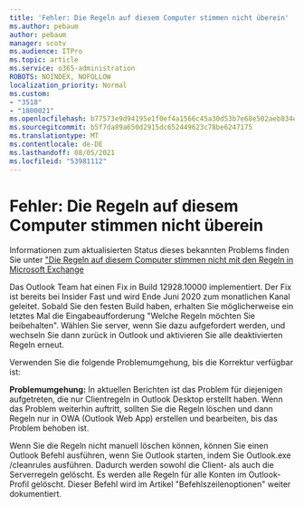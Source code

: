 ```yaml
---
title: 'Fehler: Die Regeln auf diesem Computer stimmen nicht überein'
ms.author: pebaum
author: pebaum
manager: scotv
ms.audience: ITPro
ms.topic: article
ms.service: o365-administration
ROBOTS: NOINDEX, NOFOLLOW
localization_priority: Normal
ms.custom:
- "3518"
- "1800021"
ms.openlocfilehash: b77573e9d94195e1f0ef4a1566c45a30d53b7e68e502aeb834e2ca5b9e6c5c76
ms.sourcegitcommit: b5f7da89a650d2915dc652449623c78be6247175
ms.translationtype: MT
ms.contentlocale: de-DE
ms.lasthandoff: 08/05/2021
ms.locfileid: "53981112"
---
```

# <a name="error-the-rules-on-this-computer-do-not-match"></a>Fehler: Die Regeln auf diesem Computer stimmen nicht überein

Informationen zum aktualisierten Status dieses bekannten Problems finden Sie unter ["Die Regeln auf diesem Computer stimmen nicht mit den Regeln in Microsoft Exchange](https://support.office.com/article/d032e037-b224-429e-b325-633afde9b5f0)

Das Outlook Team hat einen Fix in Build 12928.10000 implementiert. Der Fix ist bereits bei Insider Fast und wird Ende Juni 2020 zum monatlichen Kanal geleitet. Sobald Sie den festen Build haben, erhalten Sie möglicherweise ein letztes Mal die Eingabeaufforderung "Welche Regeln möchten Sie beibehalten". Wählen Sie server, wenn Sie dazu aufgefordert werden, und wechseln Sie dann zurück in Outlook und aktivieren Sie alle deaktivierten Regeln erneut.

Verwenden Sie die folgende Problemumgehung, bis die Korrektur verfügbar ist:

**Problemumgehung:** In aktuellen Berichten ist das Problem für diejenigen aufgetreten, die nur Clientregeln in Outlook Desktop erstellt haben. Wenn das Problem weiterhin auftritt, sollten Sie die Regeln löschen und dann Regeln nur in OWA (Outlook Web App) erstellen und bearbeiten, bis das Problem behoben ist.

Wenn Sie die Regeln nicht manuell löschen können, können Sie einen Outlook Befehl ausführen, wenn Sie Outlook starten, indem Sie Outlook.exe /cleanrules ausführen. Dadurch werden sowohl die Client- als auch die Serverregeln gelöscht. Es werden alle Regeln für alle Konten im Outlook-Profil gelöscht. Dieser Befehl wird im Artikel "Befehlszeilenoptionen" weiter dokumentiert.

